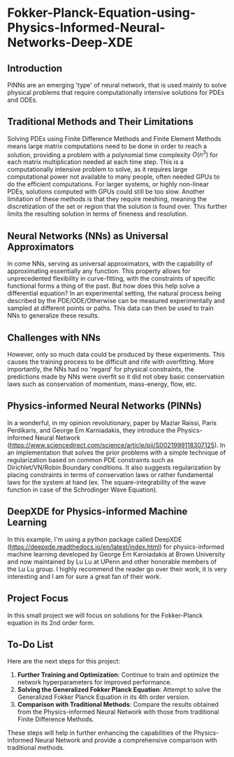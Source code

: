# Fokker-Planck-Equation-using-Physics-Informed-Neural-Networks-Deep-XDE

## Introduction
PINNs are an emerging 'type' of neural network, that is used mainly to solve physical problems that require computationally intensive solutions for PDEs and ODEs. 

## Traditional Methods and Their Limitations
Solving PDEs using Finite Difference Methods and Finite Element Methods means large matrix computations need to be done in order to reach a solution, providing a problem with a polynomial time complexity $O(n^3)$ for each matrix multiplication needed at each time step. This is a computationally intensive problem to solve, as it requires large computational power not available to many people, often needed GPUs to do the efficient computations. For larger systems, or highly non-linear PDEs, solutions computed with GPUs could still be too slow. Another limitation of these methods is that they require meshing, meaning the discretization of the set or region that the solution is found over. This further limits the resulting solution in terms of fineness and resolution.

## Neural Networks (NNs) as Universal Approximators
In come NNs, serving as universal approximators, with the capability of approximating essentially any function. This property allows for unprecedented flexibility in curve-fitting, with the constraints of specific functional forms a thing of the past. But how does this help solve a differential equation? In an experimental setting, the natural process being described by the PDE/ODE/Otherwise can be measured experimentally and sampled at different points or paths. This data can then be used to train NNs to generalize these results. 

## Challenges with NNs
However, only so much data could be produced by these experiments. This causes the training process to be difficult and rife with overfitting. More importantly, the NNs had no 'regard' for physical constraints, the predictions made by NNs were overfit so it did not obey basic conservation laws such as conservation of momentum, mass-energy, flow, etc. 

## Physics-informed Neural Networks (PINNs)
In a wonderful, in my opinion revolutionary, paper by Maziar Raissi, Paris Perdikaris, and George Em Karniadakis, they introduce the Physics-informed Neural Network (https://www.sciencedirect.com/science/article/pii/S0021999118307125). In an implementation that solves the prior problems with a simple technique of regularization based on common PDE constraints such as Dirichlet/VN/Robin Boundary conditions. It also suggests regularization by placing constraints in terms of conservation laws or rather fundamental laws for the system at hand (ex. The square-integrability of the wave function in case of the Schrodinger Wave Equation).

## DeepXDE for Physics-informed Machine Learning
In this example, I'm using a python package called DeepXDE (https://deepxde.readthedocs.io/en/latest/index.html) for physics-informed machine learning developed by George Em Karniadakis at Brown University and now maintained by Lu Lu at UPenn and other honorable members of the Lu Lu group. I highly recommend the reader go over their work, it is very interesting and I am for sure a great fan of their work.

## Project Focus
In this small project we will focus on solutions for the Fokker-Planck equation in its 2nd order form.

## To-Do List
Here are the next steps for this project:

1. **Further Training and Optimization**: Continue to train and optimize the network hyperparameters for improved performance.
2. **Solving the Generalized Fokker Planck Equation**: Attempt to solve the Generalized Fokker Planck Equation in its 4th order version.
3. **Comparison with Traditional Methods**: Compare the results obtained from the Physics-informed Neural Network with those from traditional Finite Difference Methods.

These steps will help in further enhancing the capabilities of the Physics-informed Neural Network and provide a comprehensive comparison with traditional methods.

